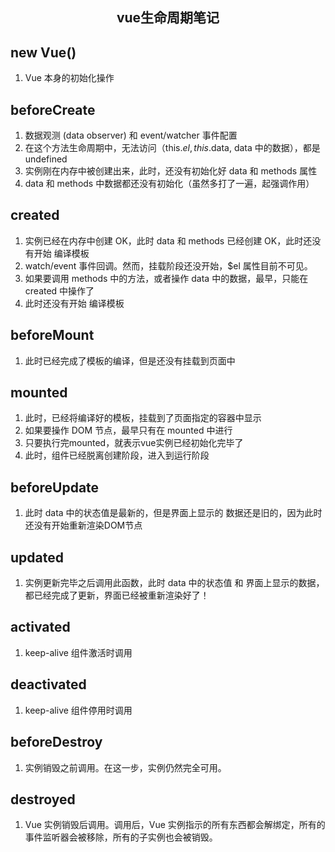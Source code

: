 <h2 align='center'>vue生命周期笔记</h2>

## new Vue()

1. Vue 本身的初始化操作

## beforeCreate

1. 数据观测 (data observer) 和 event/watcher 事件配置
2. 在这个方法生命周期中，无法访问（this.$el, this.$data, data 中的数据），都是 undefined
3. 实例刚在内存中被创建出来，此时，还没有初始化好 data 和 methods 属性
4. data 和 methods 中数据都还没有初始化（虽然多打了一遍，起强调作用）

## created

1. 实例已经在内存中创建 OK，此时 data 和 methods 已经创建 OK，此时还没有开始 编译模板
2. watch/event 事件回调。然而，挂载阶段还没开始，\$el 属性目前不可见。
3. 如果要调用 methods 中的方法，或者操作 data 中的数据，最早，只能在 created 中操作了
4. 此时还没有开始 编译模板

## beforeMount

1. 此时已经完成了模板的编译，但是还没有挂载到页面中

## mounted

1. 此时，已经将编译好的模板，挂载到了页面指定的容器中显示
2. 如果要操作 DOM 节点，最早只有在 mounted 中进行
3. 只要执行完mounted，就表示vue实例已经初始化完毕了
4. 此时，组件已经脱离创建阶段，进入到运行阶段

## beforeUpdate

1. 此时 data 中的状态值是最新的，但是界面上显示的 数据还是旧的，因为此时还没有开始重新渲染DOM节点

## updated

1. 实例更新完毕之后调用此函数，此时 data 中的状态值 和 界面上显示的数据，都已经完成了更新，界面已经被重新渲染好了！

## activated

1. keep-alive 组件激活时调用

## deactivated

1. keep-alive 组件停用时调用

## beforeDestroy

1. 实例销毁之前调用。在这一步，实例仍然完全可用。

## destroyed

1. Vue 实例销毁后调用。调用后，Vue 实例指示的所有东西都会解绑定，所有的事件监听器会被移除，所有的子实例也会被销毁。
